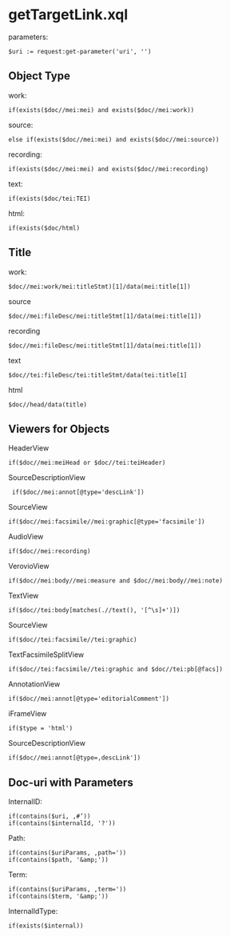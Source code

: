 # getTargetLink.xql
parameters:
```
$uri := request:get-parameter('uri', '')
```
## Object Type
work:
```
if(exists($doc//mei:mei) and exists($doc//mei:work))
```
source:
```
else if(exists($doc//mei:mei) and exists($doc//mei:source))
```
recording:
```
if(exists($doc//mei:mei) and exists($doc//mei:recording)
```
text:
```
if(exists($doc/tei:TEI)
```
html:
```
if(exists($doc/html)
```
## Title
work:
```
$doc//mei:work/mei:titleStmt)[1]/data(mei:title[1])
```
source
```
$doc//mei:fileDesc/mei:titleStmt[1]/data(mei:title[1])
```
recording
```
$doc//mei:fileDesc/mei:titleStmt[1]/data(mei:title[1])
```
text
```
$doc//tei:fileDesc/tei:titleStmt/data(tei:title[1]
```
html
```
$doc//head/data(title)
```
## Viewers for Objects
HeaderView
```
if($doc//mei:meiHead or $doc//tei:teiHeader)
```
SourceDescriptionView
```
 if($doc//mei:annot[@type='descLink'])
```
SourceView
```
if($doc//mei:facsimile//mei:graphic[@type='facsimile'])
```
AudioView
```
if($doc//mei:recording)
```
VerovioView
```
if($doc//mei:body//mei:measure and $doc//mei:body//mei:note)
```
TextView
```
if($doc//tei:body[matches(.//text(), '[^\s]+')])
```
SourceView
```
if($doc//tei:facsimile//tei:graphic)
```
TextFacsimileSplitView
```
if($doc//tei:facsimile//tei:graphic and $doc//tei:pb[@facs])
```
AnnotationView
```
if($doc//mei:annot[@type='editorialComment'])
```
iFrameView
```
if($type = 'html')
```
SourceDescriptionView
```
if($doc//mei:annot[@type=‚descLink'])
```
## Doc-uri with Parameters
InternalID:
```
if(contains($uri, ‚#‘))
if(contains($internalId, '?'))
```
Path:
```
if(contains($uriParams, ‚path='))
if(contains($path, '&amp;'))
```
Term:
```
if(contains($uriParams, ‚term='))
if(contains($term, '&amp;'))
```
InternalIdType:
```
if(exists($internal))
```

